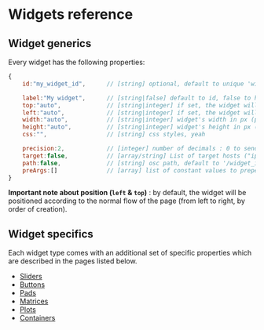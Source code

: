 # Widgets reference

## Widget generics

Every widget has the following properties:

```js
{
    id:"my_widget_id",      // [string] optional, default to unique 'widget_n'

    label:"My widget",      // [string|false] default to id, false to hide completely
    top:"auto",             // [string|integer] if set, the widget will have an absolute position (percentages allowed)
    left:"auto",            // [string|integer] if set, the widget will have an absolute position (percentages allowed)
    width:"auto",           // [string|integer] widget's width in px (percentages allowed)
    height:"auto",          // [string|integer] widget's height in px (percentages allowed)
    css:"",                 // [string] css styles, yeah

    precision:2,            // [integer] number of decimals : 0 to send integers
    target:false,           // [array/string] List of target hosts ("ip:port" pairs), separated by spaces
    path:false,             // [string] osc path, default to '/widget_id'
    preArgs:[]              // [array] list of constant values to prepend to the sent value(s)
}
```

**Important note about position (`left` & `top`)** : by default, the widget will be positioned according to the normal flow of the page (from left to right, by order of creation).

## Widget specifics

Each widget type comes with an additional set of specific properties which are described in the pages listed below.

- [Sliders](widgets/sliders.md)
- [Buttons](widgets/buttons.md)
- [Pads](widgets/pads.md)
- [Matrices](widgets/matrices.md)
- [Plots](widgets/plots.md)
- [Containers](widgets/containers.md)
